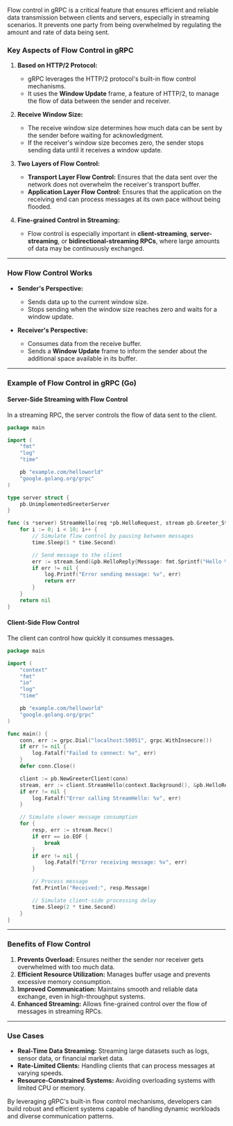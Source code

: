 Flow control in gRPC is a critical feature that ensures efficient and reliable data transmission between clients and servers, especially in streaming scenarios. It prevents one party from being overwhelmed by regulating the amount and rate of data being sent.

### **Key Aspects of Flow Control in gRPC**

1. **Based on HTTP/2 Protocol:**
    
    - gRPC leverages the HTTP/2 protocol's built-in flow control mechanisms.
    - It uses the **Window Update** frame, a feature of HTTP/2, to manage the flow of data between the sender and receiver.
2. **Receive Window Size:**
    
    - The receive window size determines how much data can be sent by the sender before waiting for acknowledgment.
    - If the receiver's window size becomes zero, the sender stops sending data until it receives a window update.
3. **Two Layers of Flow Control:**
    
    - **Transport Layer Flow Control:** Ensures that the data sent over the network does not overwhelm the receiver's transport buffer.
    - **Application Layer Flow Control:** Ensures that the application on the receiving end can process messages at its own pace without being flooded.
4. **Fine-grained Control in Streaming:**
    
    - Flow control is especially important in **client-streaming**, **server-streaming**, or **bidirectional-streaming RPCs**, where large amounts of data may be continuously exchanged.

---

### **How Flow Control Works**

- **Sender's Perspective:**
    
    - Sends data up to the current window size.
    - Stops sending when the window size reaches zero and waits for a window update.
- **Receiver's Perspective:**
    
    - Consumes data from the receive buffer.
    - Sends a **Window Update** frame to inform the sender about the additional space available in its buffer.

---

### **Example of Flow Control in gRPC (Go)**

#### **Server-Side Streaming with Flow Control**

In a streaming RPC, the server controls the flow of data sent to the client.

```go
package main

import (
	"fmt"
	"log"
	"time"

	pb "example.com/helloworld"
	"google.golang.org/grpc"
)

type server struct {
	pb.UnimplementedGreeterServer
}

func (s *server) StreamHello(req *pb.HelloRequest, stream pb.Greeter_StreamHelloServer) error {
	for i := 0; i < 10; i++ {
		// Simulate flow control by pausing between messages
		time.Sleep(1 * time.Second)

		// Send message to the client
		err := stream.Send(&pb.HelloReply{Message: fmt.Sprintf("Hello %s %d", req.Name, i)})
		if err != nil {
			log.Printf("Error sending message: %v", err)
			return err
		}
	}
	return nil
}
```

#### **Client-Side Flow Control**

The client can control how quickly it consumes messages.

```go
package main

import (
	"context"
	"fmt"
	"io"
	"log"
	"time"

	pb "example.com/helloworld"
	"google.golang.org/grpc"
)

func main() {
	conn, err := grpc.Dial("localhost:50051", grpc.WithInsecure())
	if err != nil {
		log.Fatalf("Failed to connect: %v", err)
	}
	defer conn.Close()

	client := pb.NewGreeterClient(conn)
	stream, err := client.StreamHello(context.Background(), &pb.HelloRequest{Name: "World"})
	if err != nil {
		log.Fatalf("Error calling StreamHello: %v", err)
	}

	// Simulate slower message consumption
	for {
		resp, err := stream.Recv()
		if err == io.EOF {
			break
		}
		if err != nil {
			log.Fatalf("Error receiving message: %v", err)
		}

		// Process message
		fmt.Println("Received:", resp.Message)

		// Simulate client-side processing delay
		time.Sleep(2 * time.Second)
	}
}
```

---

### **Benefits of Flow Control**

1. **Prevents Overload:** Ensures neither the sender nor receiver gets overwhelmed with too much data.
2. **Efficient Resource Utilization:** Manages buffer usage and prevents excessive memory consumption.
3. **Improved Communication:** Maintains smooth and reliable data exchange, even in high-throughput systems.
4. **Enhanced Streaming:** Allows fine-grained control over the flow of messages in streaming RPCs.

---

### **Use Cases**

- **Real-Time Data Streaming:** Streaming large datasets such as logs, sensor data, or financial market data.
- **Rate-Limited Clients:** Handling clients that can process messages at varying speeds.
- **Resource-Constrained Systems:** Avoiding overloading systems with limited CPU or memory.

By leveraging gRPC's built-in flow control mechanisms, developers can build robust and efficient systems capable of handling dynamic workloads and diverse communication patterns.